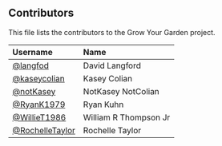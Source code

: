 
## Contributors

This file lists the contributors to the Grow Your Garden project.

| Username | Name |
| :------- | :--- |
| [@langfod](https://github.com/langfod) | David Langford |
| [@kaseycolian](https://github.com/kaseycolian) | Kasey Colian |
| [@notKasey](https://github.com/notKasey) | NotKasey NotColian |
| [@RyanK1979](https://github.com/RyanK1979) | Ryan Kuhn |
| [@WillieT1986](https://github.com/WillieT1986) | William R Thompson Jr |
| [@RochelleTaylor](https://github.com/RochelleTaylor) | Rochelle Taylor |